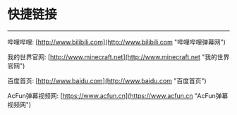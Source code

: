 # 快捷链接
-----------------------------------------------------------------------------------------------------------------------------------------------------------------------------------
哔哩哔哩:
[http://www.bilibili.com](http://www.bilibili.com "哔哩哔哩弹幕网")

我的世界官网:
[http://www.minecraft.net](http://www.minecraft.net "我的世界官网")

百度首页:
[http://www.baidu.com](http://www.baidu.com "百度首页")

AcFun弹幕视频网:
[https://www.acfun.cn](https://www.acfun.cn "AcFun弹幕视频网")
